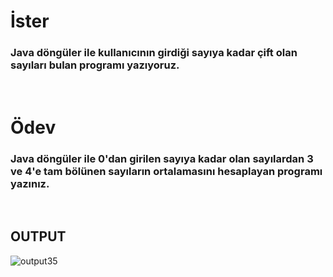 # İster
### Java döngüler ile kullanıcının girdiği sayıya kadar çift olan sayıları bulan programı yazıyoruz.

<br>

# Ödev
### Java döngüler ile 0'dan girilen sayıya kadar olan sayılardan 3 ve 4'e tam bölünen sayıların ortalamasını hesaplayan programı yazınız.

<br>

## **OUTPUT**
![output35](https://user-images.githubusercontent.com/74976052/132143521-873232b1-9261-4f51-8481-bfaff1645439.png)  